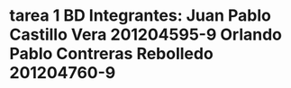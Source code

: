 tarea 1 BD
Integrantes: Juan Pablo Castillo Vera 201204595-9
             Orlando Pablo Contreras Rebolledo 201204760-9
========

